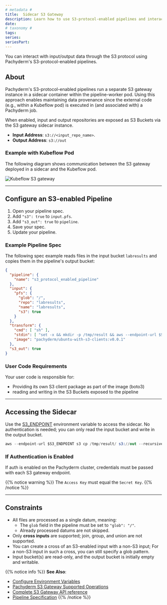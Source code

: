 ```yaml
---
# metadata # 
title:  Sidecar S3 Gateway
description: Learn how to use S3-protocol-enabled pipelines and interact with external input/output data.
date: 
# taxonomy #
tags: 
series:
seriesPart:
--- 
```


You can interact with input/output data through the S3 protocol using Pachyderm's S3-protocol-enabled pipelines.

## About 

Pachyderm's S3-protocol-enabled pipelines run a separate S3 gateway instance in a sidecar container within the pipeline-worker pod. Using this approach enables maintaining data provenance since the external code (e.g., within a Kubeflow pod) is executed in (and associated with) a Pachyderm job.

When enabled, input and output repositories are exposed as S3 Buckets via the S3 gateway sidecar instance. 

- **Input Address**:  `s3://<input_repo_name>`.
- **Output Address**:  `s3://out`

### Example with Kubeflow Pod

The following diagram shows communication between the S3 gateway
deployed in a sidecar and the Kubeflow pod.

![Kubeflow S3 gateway](/images/d_kubeflow_sidecar.png)

--- 

## Configure an S3-enabled Pipeline 

1. Open your pipeline spec.
2. Add `"s3": true` to `input.pfs`.
3. Add `"s3_out": true` to `pipeline`.
4. Save your spec.
5. Update your pipeline. 

### Example Pipeline Spec

The following spec example reads files in the input bucket `labresults` and copies them in the pipeline's output bucket:
```json
{
  "pipeline": {
    "name": "s3_protocol_enabled_pipeline"
  },
  "input": {
    "pfs": {
      "glob": "/",
      "repo": "labresults",
      "name": "labresults",
      "s3": true
    }
  },
  "transform": {
    "cmd": [ "sh" ],
    "stdin": [ "set -x && mkdir -p /tmp/result && aws --endpoint-url $S3_ENDPOINT s3 ls && aws --endpoint-url $S3_ENDPOINT s3 cp s3://labresults/ /tmp/result/ --recursive && aws --endpoint-url $S3_ENDPOINT s3 cp /tmp/result/ s3://out --recursive" ],
    "image": "pachyderm/ubuntu-with-s3-clients:v0.0.1"
  },
  "s3_out": true
}
```

### User Code Requirements 

Your user code is responsible for:

- Providing its own S3 client package as part of the image (boto3)
- reading and writing in the S3 Buckets exposed to the pipeline

---

## Accessing the Sidecar

Use the [S3_ENDPOINT](../../deploy/environment-variables/#pipeline-worker-environment-variables) environment variable to access the sidecar. No authentication is needed; you can only read the input bucket and write in the output bucket.

  ```s
  aws --endpoint-url $S3_ENDPOINT s3 cp /tmp/result/ s3://out --recursive
  ```

### If Authentication is Enabled

If auth is enabled on the Pachyderm cluster, credentials must be passed with
each S3 gateway endpoint.

{{% notice warning %}}
The `Access Key` must equal the `Secret Key`. 
{{% /notice %}}

---

## Constraints

- All files are processed as a single datum, meaning:
    - The `glob` field in the pipeline must be set to `"glob": "/"`.
    - Already processed datums are not skipped.
- Only **cross inputs** are supported; join, group, and union are not supported. 
- You can create a cross of an S3-enabled input with a non-S3 input; For a non-S3 input in such a cross, you can still specify a glob pattern.
- Input bucket(s) are read-only, and the output bucket is initially empty and writable. 

{{% notice info %}}
**See Also**:
- [Configure Environment Variables](../../deploy/environment-variables/)
- [Pachyderm S3 Gateway Supported Operations](../s3gateway/supported-operations)
- [Complete S3 Gateway API reference](../../../reference/s3gateway-api/)
- [Pipeline Specification](../../../reference/pipeline-spec/#input)
{{% /notice %}}